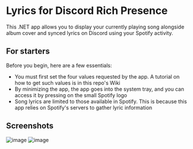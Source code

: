 # Lyrics for Discord Rich Presence
This .NET app allows you to display your currently playing song alongside album cover and synced lyrics on Discord using your Spotify activity.
## For starters
Before you begin, here are a few essentials:
* You must first set the four values requested by the app. A tutorial on how to get such values is in this repo's Wiki
* By minimizing the app, the app goes into the system tray, and you can access it by pressing on the small Spotify logo
* Song lyrics are limited to those available in Spotify. This is because this app relies on Spotify's servers to gather lyric information
## Screenshots
![image](https://github.com/yagdev/Spotify-Lyrics-For-Discord/assets/53407061/b09fd699-d9ed-4311-847e-14b7e5eb6553)
![image](https://github.com/yagdev/Spotify-Lyrics-For-Discord/assets/53407061/d1b12716-d5de-4254-98aa-1615099a4639)
